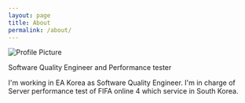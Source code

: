 ```yaml
---
layout: page
title: About
permalink: /about/
---
```


<img src="{{ site.baseurl }}/assets/profile-placeholder.gif" title="Profile Picture" class="profile">

Software Quality Engineer and Performance tester


I'm working in EA Korea as Software Quality Engineer. I'm in charge of Server performance test of FIFA online 4 
which service in South Korea.

[allenkim80]: https://github.com/allenkim80
[Allen Kim]: http://bencentra.com
[jekyll]: https://github.com/jekyll/jekyll
